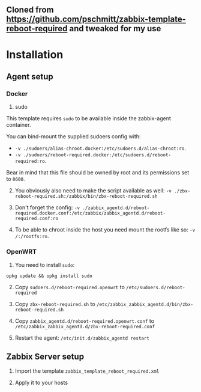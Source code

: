 ## Cloned from https://github.com/pschmitt/zabbix-template-reboot-required and tweaked for my use

# Installation

## Agent setup

### Docker

1. sudo

This template requires `sudo` to be available inside the zabbix-agent container.

You can bind-mount the supplied sudoers config with:
- `-v ./sudoers/alias-chroot.docker:/etc/sudoers.d/alias-chroot:ro`.
- `-v ./sudoers/reboot-required.docker:/etc/sudoers.d/reboot-required:ro`.

Bear in mind that this file should be owned by root and its permissions set to `0600`.

2. You obviously also need to make the script available as well: `-v ./zbx-reboot-required.sh:/zabbix/bin/zbx-reboot-required.sh`

3. Don't forget the config: `-v ./zabbix_agentd.d/reboot-required.docker.conf:/etc/zabbix/zabbix_agentd.d/reboot-required.conf:ro`

4. To be able to chroot inside the host you need mount the rootfs like so: `-v /:/rootfs:ro`.

### OpenWRT

1. You need to install `sudo`:

```
opkg update && opkg install sudo
```

2. Copy `sudoers.d/reboot-required.openwrt` to `/etc/sudoers.d/reboot-required`

3. Copy `zbx-reboot-required.sh` to `/etc/zabbix_zabbix_agentd.d/bin/zbx-reboot-required.sh`

4. Copy `zabbix_agentd.d/reboot-required.openwrt.conf` to `/etc/zabbix_zabbix_agentd.d/zbx-reboot-required.conf`

5. Restart the agent: `/etc/init.d/zabbix_agentd restart`

## Zabbix Server setup

1. Import the template `zabbix_template_reboot_required.xml`

2. Apply it to your hosts
